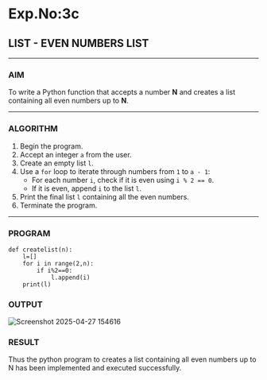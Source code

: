 # Exp.No:3c
## LIST - EVEN NUMBERS LIST

---

### AIM  
To write a Python function that accepts a number **N** and creates a list containing all even numbers up to **N**.

---

### ALGORITHM

1. Begin the program.  
2. Accept an integer `a` from the user.  
3. Create an empty list `l`.  
4. Use a `for` loop to iterate through numbers from `1` to `a - 1`:  
   - For each number `i`, check if it is even using `i % 2 == 0`.  
   - If it is even, append `i` to the list `l`.  
5. Print the final list `l` containing all the even numbers.  
6. Terminate the program.

---

### PROGRAM

```
def createlist(n):
    l=[]
    for i in range(2,n):
        if i%2==0:
            l.append(i)
    print(l)
```

### OUTPUT
![Screenshot 2025-04-27 154616](https://github.com/user-attachments/assets/6b2388ad-9818-481d-b623-2aebf05801f5)
### RESULT
Thus the python program to creates a list containing all even numbers up to N has been implemented and executed successfully.

